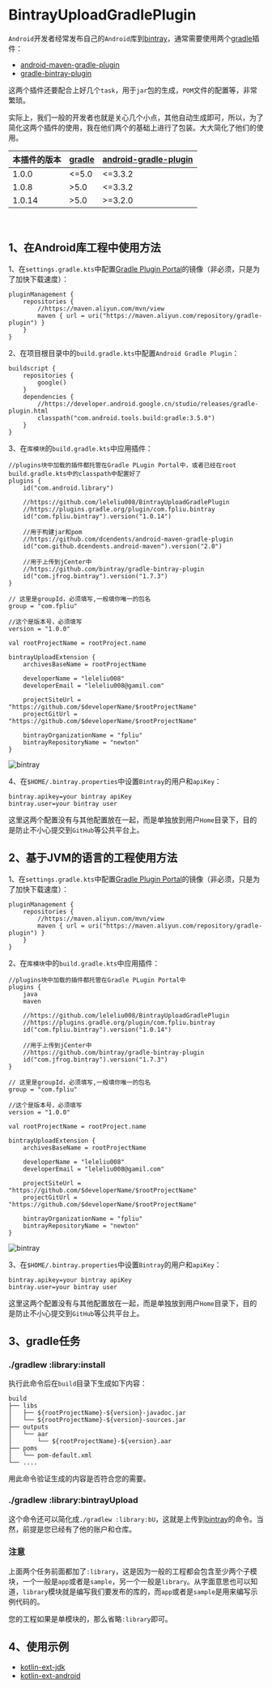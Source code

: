 # BintrayUploadGradlePlugin

`Android`开发者经常发布自己的`Android`库到[bintray](https://bintray.com/)，通常需要使用两个[gradle](http://blog.fpliu.com/it/software/gradle)插件：

- [android-maven-gradle-plugin](https://github.com/dcendents/android-maven-gradle-plugin)
- [gradle-bintray-plugin](https://github.com/bintray/gradle-bintray-plugin)

这两个插件还要配合上好几个`task`，用于`jar`包的生成，`POM`文件的配置等，非常繁琐。

实际上，我们一般的开发者也就是关心几个小点，其他自动生成即可，所以，为了简化这两个插件的使用，我在他们两个的基础上进行了包装。大大简化了他们的使用。

|本插件的版本|[gradle](https://gradle.org/releases)|[android-gradle-plugin](https://developer.android.com/studio/releases/gradle-plugin#updating-gradle)|
|-|-|-|
|1.0.0|<=5.0|<=3.3.2|
|1.0.8|>5.0|<=3.3.2|
|1.0.14|>5.0|>=3.2.0|
<br>

## 1、在Android库工程中使用方法

1、在`settings.gradle.kts`中配置[Gradle Plugin Portal](https://plugins.gradle.org)的镜像（非必须，只是为了加快下载速度）：
```
pluginManagement {
    repositories {
        //https://maven.aliyun.com/mvn/view
        maven { url = uri("https://maven.aliyun.com/repository/gradle-plugin") }
    }
}
```

2、在项目根目录中的`build.gradle.kts`中配置`Android Gradle Plugin`：
```
buildscript {
    repositories {
        google()
    }
    dependencies {
        //https://developer.android.google.cn/studio/releases/gradle-plugin.html
        classpath("com.android.tools.build:gradle:3.5.0")
    }
}
```


3、在`库模块`的`build.gradle.kts`中应用插件：
```
//plugins块中加载的插件都托管在Gradle PLugin Portal中，或者已经在root build.gradle.kts中的classpath中配置好了
plugins {
    id("com.android.library")
    
    //https://github.com/leleliu008/BintrayUploadGradlePlugin
    //https://plugins.gradle.org/plugin/com.fpliu.bintray
    id("com.fpliu.bintray").version("1.0.14")

    //用于构建jar和pom
    //https://github.com/dcendents/android-maven-gradle-plugin
    id("com.github.dcendents.android-maven").version("2.0")
        
    //用于上传到jCenter中
    //https://github.com/bintray/gradle-bintray-plugin
    id("com.jfrog.bintray").version("1.7.3")
}

// 这里是groupId，必须填写,一般填你唯一的包名
group = "com.fpliu"

//这个是版本号，必须填写
version = "1.0.0"

val rootProjectName = rootProject.name

bintrayUploadExtension {
    archivesBaseName = rootProjectName

    developerName = "leleliu008"
    developerEmail = "leleliu008@gamil.com"

    projectSiteUrl = "https://github.com/$developerName/$rootProjectName"
    projectGitUrl = "https://github.com/$developerName/$rootProjectName"

    bintrayOrganizationName = "fpliu"
    bintrayRepositoryName = "newton"
}
```
![bintray](bintray.png)


4、在`$HOME/.bintray.properties`中设置`Bintray`的用户和`apiKey`：
```
bintray.apikey=your bintray apiKey
bintray.user=your bintray user
```
这里这两个配置没有与其他配置放在一起，而是单独放到用户`Home`目录下，目的是防止不小心提交到`GitHub`等公共平台上。

## 2、基于JVM的语言的工程使用方法

1、在`settings.gradle.kts`中配置[Gradle Plugin Portal](https://plugins.gradle.org)的镜像（非必须，只是为了加快下载速度）：
```
pluginManagement {
    repositories {
        //https://maven.aliyun.com/mvn/view
        maven { url = uri("https://maven.aliyun.com/repository/gradle-plugin") }
    }
}
```

2、在`库模块`中的`build.gradle.kts`中应用插件：
```
//plugins块中加载的插件都托管在Gradle PLugin Portal中
plugins {
    java
    maven
    
    //https://github.com/leleliu008/BintrayUploadGradlePlugin
    //https://plugins.gradle.org/plugin/com.fpliu.bintray
    id("com.fpliu.bintray").version("1.0.14")

    //用于上传到jCenter中
    //https://github.com/bintray/gradle-bintray-plugin
    id("com.jfrog.bintray").version("1.7.3")
}

// 这里是groupId，必须填写,一般填你唯一的包名
group = "com.fpliu"

//这个是版本号，必须填写
version = "1.0.0"

val rootProjectName = rootProject.name

bintrayUploadExtension {
    archivesBaseName = rootProjectName

    developerName = "leleliu008"
    developerEmail = "leleliu008@gamil.com"

    projectSiteUrl = "https://github.com/$developerName/$rootProjectName"
    projectGitUrl = "https://github.com/$developerName/$rootProjectName"

    bintrayOrganizationName = "fpliu"
    bintrayRepositoryName = "newton"
}
```
![bintray](bintray.png)


3、在`$HOME/.bintray.properties`中设置`Bintray`的用户和`apiKey`：
```
bintray.apikey=your bintray apiKey
bintray.user=your bintray user
```
这里这两个配置没有与其他配置放在一起，而是单独放到用户`Home`目录下，目的是防止不小心提交到`GitHub`等公共平台上。

## 3、gradle任务

### ./gradlew :library:install
执行此命令后在`build`目录下生成如下内容：
```
build
├── libs
│   ├── ${rootProjectName}-${version}-javadoc.jar
│   └── ${rootProjectName}-${version}-sources.jar
├── outputs
│   └── aar
│       └── ${rootProjectName}-${version}.aar
├── poms
│   └── pom-default.xml
└── ....
```
用此命令验证生成的内容是否符合您的需要。


### ./gradlew :library:bintrayUpload
这个命令还可以简化成`./gradlew :library:bU`，这就是上传到[bintray](https://bintray.com/)的命令。当然，前提是您已经有了他的账户和仓库。

### 注意
上面两个任务前面都加了`:library`，这是因为一般的工程都会包含至少两个子模块，一个一般是`app`或者是`sample`，另一个一般是`library`。从字面意思也可以知道，`library`模块就是编写我们要发布的库的，而`app`或者是`sample`是用来编写示例代码的。

您的工程如果是单模块的，那么省略`:library`即可。

## 4、使用示例
- [kotlin-ext-jdk](https://github.com/leleliu008/kotlin-ext-jdk)
- [kotlin-ext-android](https://github.com/leleliu008/kotlin-ext-android)

